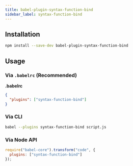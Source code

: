 ```yaml
---
title: babel-plugin-syntax-function-bind
sidebar_label: syntax-function-bind
---
```


## Installation

```sh
npm install --save-dev babel-plugin-syntax-function-bind
```

## Usage

### Via `.babelrc` (Recommended)

**.babelrc**

```json
{
  "plugins": ["syntax-function-bind"]
}
```

### Via CLI

```sh
babel --plugins syntax-function-bind script.js
```

### Via Node API

```javascript
require("babel-core").transform("code", {
  plugins: ["syntax-function-bind"]
});
```

